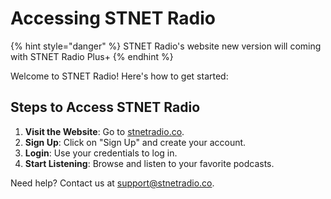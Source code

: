 # Accessing STNET Radio

{% hint style="danger" %}
STNET Radio's website new version will coming with STNET Radio Plus+
{% endhint %}

Welcome to STNET Radio! Here's how to get started:

## Steps to Access STNET Radio

1. **Visit the Website**: Go to [stnetradio.co](https://stnetradio.co).
2. **Sign Up**: Click on "Sign Up" and create your account.
3. **Login**: Use your credentials to log in.
4. **Start Listening**: Browse and listen to your favorite podcasts.

Need help? Contact us at [support@stnetradio.co](mailto:support@stnetradio.co).
